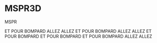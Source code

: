 # MSPR3D
MSPR



ET POUR BOMPARD ALLEZ ALLEZ
ET POUR BOMPARD ALLEZ ALLEZ
ET POUR BOMPARD
ET POUR BOMPARD
ET POUR BOMPARD ALLEZ ALLEZ
